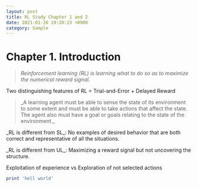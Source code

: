 ```yaml
---
layout: post
title: RL Study Chapter 1 and 2
date: 2021-01-26 19:20:23 +0900
category: Sample
---
```

# Chapter 1. Introduction
> _Reinforcement learning (RL) is learning what to do so as to maximize the numerical reward signal._

Two distinguishing features of RL = Trial-and-Error + Delayed Reward

> \_A learning agent must be able to sense the state of its environment to some extent and must be able to take actions that affect the state. The agent also must have a goal or goals relating to the state of the environment.\_

\_RL is different from SL\_: No examples of desired behavior that are both correct and representative of all the situations.

\_RL is different from UL\_: Maximizing a reward signal but not uncovering the structure.

Exploitation of experience vs Exploration of not selected actions




```ruby
print 'hell world'
```
